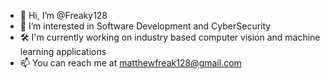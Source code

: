 - 👋 Hi, I’m @Freaky128
- 👀 I’m interested in Software Development and CyberSecurity
- 🛠  I'm currently working on industry based computer vision and machine learning applications
- 📫 You can reach me at matthewfreak128@gmail.com
<!---
Freaky128/Freaky128 is a ✨ special ✨ repository because its `README.md` (this file) appears on your GitHub profile.
You can click the Preview link to take a look at your changes.
--->
